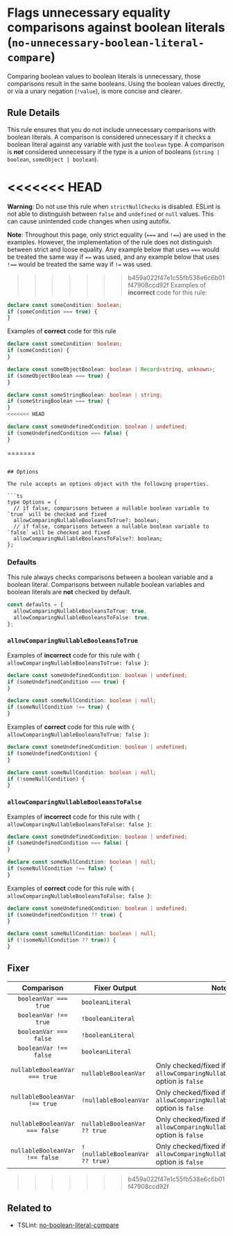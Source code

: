 # Flags unnecessary equality comparisons against boolean literals (`no-unnecessary-boolean-literal-compare`)

Comparing boolean values to boolean literals is unnecessary, those comparisons result in the same booleans. Using the boolean values directly, or via a unary negation (`!value`), is more concise and clearer.

## Rule Details

This rule ensures that you do not include unnecessary comparisons with boolean literals.
A comparison is considered unnecessary if it checks a boolean literal against any variable with just the `boolean` type.
A comparison is **_not_** considered unnecessary if the type is a union of booleans (`string | boolean`, `someObject | boolean`).

<<<<<<< HEAD
=======
**Warning**: Do not use this rule when `strictNullChecks` is disabled.
ESLint is not able to distinguish between `false` and `undefined` or `null` values.
This can cause unintended code changes when using autofix.

**Note**: Throughout this page, only strict equality (`===` and `!==`) are
used in the examples. However, the implementation of the rule does not
distinguish between strict and loose equality. Any example below that uses
`===` would be treated the same way if `==` was used, and any example below
that uses `!==` would be treated the same way if `!=` was used.

>>>>>>> b459a022f47e1c55fb538e6c6b01f47908ccd92f
Examples of **incorrect** code for this rule:

```ts
declare const someCondition: boolean;
if (someCondition === true) {
}
```

Examples of **correct** code for this rule

```ts
declare const someCondition: boolean;
if (someCondition) {
}

declare const someObjectBoolean: boolean | Record<string, unknown>;
if (someObjectBoolean === true) {
}

declare const someStringBoolean: boolean | string;
if (someStringBoolean === true) {
}
<<<<<<< HEAD

declare const someUndefinedCondition: boolean | undefined;
if (someUndefinedCondition === false) {
}
```

=======
```

## Options

The rule accepts an options object with the following properties.

```ts
type Options = {
  // if false, comparisons between a nullable boolean variable to `true` will be checked and fixed
  allowComparingNullableBooleansToTrue?: boolean;
  // if false, comparisons between a nullable boolean variable to `false` will be checked and fixed
  allowComparingNullableBooleansToFalse?: boolean;
};
```

### Defaults

This rule always checks comparisons between a boolean variable and a boolean
literal. Comparisons between nullable boolean variables and boolean literals
are **not** checked by default.

```ts
const defaults = {
  allowComparingNullableBooleansToTrue: true,
  allowComparingNullableBooleansToFalse: true,
};
```

### `allowComparingNullableBooleansToTrue`

Examples of **incorrect** code for this rule with `{ allowComparingNullableBooleansToTrue: false }`:

```ts
declare const someUndefinedCondition: boolean | undefined;
if (someUndefinedCondition === true) {
}

declare const someNullCondition: boolean | null;
if (someNullCondition !== true) {
}
```

Examples of **correct** code for this rule with `{ allowComparingNullableBooleansToTrue: false }`:

```ts
declare const someUndefinedCondition: boolean | undefined;
if (someUndefinedCondition) {
}

declare const someNullCondition: boolean | null;
if (!someNullCondition) {
}
```

### `allowComparingNullableBooleansToFalse`

Examples of **incorrect** code for this rule with `{ allowComparingNullableBooleansToFalse: false }`:

```ts
declare const someUndefinedCondition: boolean | undefined;
if (someUndefinedCondition === false) {
}

declare const someNullCondition: boolean | null;
if (someNullCondition !== false) {
}
```

Examples of **correct** code for this rule with `{ allowComparingNullableBooleansToFalse: false }`:

```ts
declare const someUndefinedCondition: boolean | undefined;
if (someUndefinedCondition ?? true) {
}

declare const someNullCondition: boolean | null;
if (!(someNullCondition ?? true)) {
}
```

## Fixer

|           Comparison           | Fixer Output                    | Notes                                                                               |
| :----------------------------: | ------------------------------- | ----------------------------------------------------------------------------------- |
|     `booleanVar === true`      | `booleanLiteral`                |                                                                                     |
|     `booleanVar !== true`      | `!booleanLiteral`               |                                                                                     |
|     `booleanVar === false`     | `!booleanLiteral`               |                                                                                     |
|     `booleanVar !== false`     | `booleanLiteral`                |                                                                                     |
| `nullableBooleanVar === true`  | `nullableBooleanVar`            | Only checked/fixed if the `allowComparingNullableBooleansToTrue` option is `false`  |
| `nullableBooleanVar !== true`  | `!nullableBooleanVar`           | Only checked/fixed if the `allowComparingNullableBooleansToTrue` option is `false`  |
| `nullableBooleanVar === false` | `nullableBooleanVar ?? true`    | Only checked/fixed if the `allowComparingNullableBooleansToFalse` option is `false` |
| `nullableBooleanVar !== false` | `!(nullableBooleanVar ?? true)` | Only checked/fixed if the `allowComparingNullableBooleansToFalse` option is `false` |

>>>>>>> b459a022f47e1c55fb538e6c6b01f47908ccd92f
## Related to

- TSLint: [no-boolean-literal-compare](https://palantir.github.io/tslint/rules/no-boolean-literal-compare)
